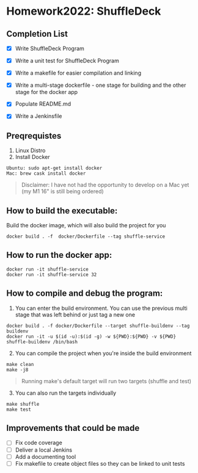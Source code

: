 # Homework2022: ShuffleDeck

## Completion List
- [X] Write ShuffleDeck Program
- [X] Write a unit test for ShuffleDeck Program
- [X] Write a makefile for easier compilation and linking
- [X] Write a multi-stage dockerfile - one stage for building and the other stage for the docker app
- [X] Populate README.md
- [X] Write a Jenkinsfile


## Preqrequistes
1. Linux Distro
2. Install Docker
```
Ubuntu: sudo apt-get install docker
Mac: brew cask install docker
```
> Disclaimer: I have not had the opportunity to develop on a Mac yet (my M1 16" is still being ordered)

## How to build the executable:
Build the docker image, which will also build the project for you
```
docker build . -f  docker/Dockerfile --tag shuffle-service
```

## How to run the docker app:
```
docker run -it shuffle-service
docker run -it shuffle-service 32
```

## How to compile and debug the program:
1. You can enter the build environment. You can use the previous multi stage that was left behind or just tag a new one
```
docker build . -f docker/Dockerfile --target shuffle-buildenv --tag buildenv
docker run -it -u $(id -u):$(id -g) -w ${PWD}:${PWD} -v ${PWD} shuffle-buildenv /bin/bash
```

2. You can compile the project when you're inside the build environment
```
make clean
make -j8
```
> Running make's default target will run two targets (shuffle and test)
3. You can also run the targets individually
```
make shuffle
make test
```

## Improvements that could be made
- [ ] Fix code coverage
- [ ] Deliver a local Jenkins
- [ ] Add a documenting tool
- [ ] Fix makefile to create object files so they can be linked to unit tests

